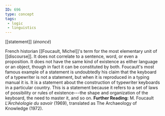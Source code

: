 ```yaml
---
ID: 696
type: concept
tags: 
 - logic
 - linguistics
---
```


[[statement]]
 (*énoncé*)

 French
historian [[Foucault, Michel]]'s term for the
most elementary unit of
[[discourse]]. It does not
correlate to a sentence, word, or even a proposition. It does not have
the same kind of existence as either language or an object, though in
fact it can be constituted by both. Foucault's most famous example of a
statement is undoubtedly his claim that the keyboard of a typewriter is
not a statement, but when it is reproduced in a typing manual it is. It
is a statement about the construction of typewriter keyboards in a
particular country. This is a statement because it refers to a set of
laws of possibility or rules of existence---the shape and organization
of the keyboard, the need to master it, and so on.
**Further Reading:** M. Foucault *L'Archéologie du savoir* (1969),
translated as The Archaeology of Knowledge (1972).
